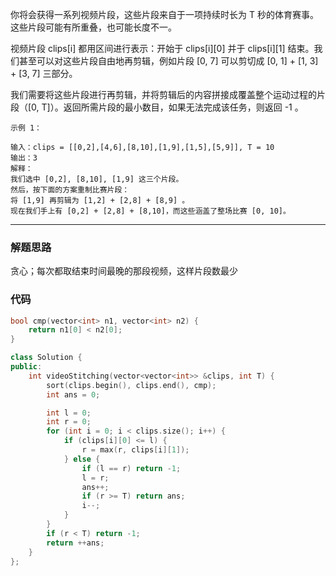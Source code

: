 你将会获得一系列视频片段，这些片段来自于一项持续时长为 T 秒的体育赛事。这些片段可能有所重叠，也可能长度不一。

视频片段 clips[i] 都用区间进行表示：开始于 clips[i][0] 并于 clips[i][1] 结束。我们甚至可以对这些片段自由地再剪辑，例如片段 [0, 7] 可以剪切成 [0, 1] + [1, 3] + [3, 7] 三部分。

我们需要将这些片段进行再剪辑，并将剪辑后的内容拼接成覆盖整个运动过程的片段（[0, T]）。返回所需片段的最小数目，如果无法完成该任务，则返回 -1 。

```case
示例 1：

输入：clips = [[0,2],[4,6],[8,10],[1,9],[1,5],[5,9]], T = 10
输出：3
解释：
我们选中 [0,2], [8,10], [1,9] 这三个片段。
然后，按下面的方案重制比赛片段：
将 [1,9] 再剪辑为 [1,2] + [2,8] + [8,9] 。
现在我们手上有 [0,2] + [2,8] + [8,10]，而这些涵盖了整场比赛 [0, 10]。
```

---

### 解题思路

贪心；每次都取结束时间最晚的那段视频，这样片段数最少

### 代码

```cpp
bool cmp(vector<int> n1, vector<int> n2) {
    return n1[0] < n2[0];
}

class Solution {
public:
    int videoStitching(vector<vector<int>> &clips, int T) {
        sort(clips.begin(), clips.end(), cmp);
        int ans = 0;

        int l = 0;
        int r = 0;
        for (int i = 0; i < clips.size(); i++) {
            if (clips[i][0] <= l) {
                r = max(r, clips[i][1]);
            } else {
                if (l == r) return -1;
                l = r;
                ans++;
                if (r >= T) return ans;
                i--;
            }
        }
        if (r < T) return -1;
        return ++ans;
    }
};
```
